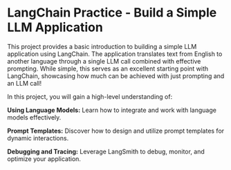 # LangChain Practice - Build a Simple LLM Application

This project provides a basic introduction to building a simple LLM application using LangChain. The application translates text from English to another language through a single LLM call combined with effective prompting. While simple, this serves as an excellent starting point with LangChain, showcasing how much can be achieved with just prompting and an LLM call!

In this project, you will gain a high-level understanding of:

**Using Language Models:** Learn how to integrate and work with language models effectively.

**Prompt Templates:** Discover how to design and utilize prompt templates for dynamic interactions.

**Debugging and Tracing:** Leverage LangSmith to debug, monitor, and optimize your application.

